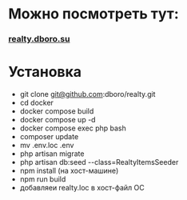# Можно посмотреть тут:
### [realty.dboro.su](https://github.com/user/repo/blob/branch/other_file.md)

# Установка

- git clone git@github.com:dboro/realty.git
- cd docker
- docker compose build
- docker compose up -d
- docker compose exec php bash
- composer update
- mv .env.loc .env
- php artisan migrate
- php artisan db:seed --class=RealtyItemsSeeder
- npm install (на хост-машине)
- npm run build
- добавляеи realty.loc в хост-файл ОС
